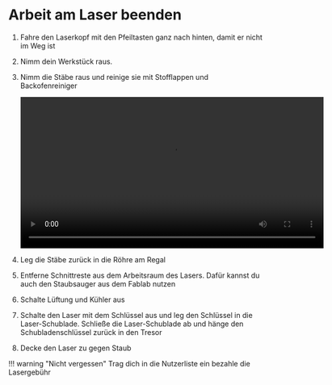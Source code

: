 # Arbeit am Laser beenden

1. Fahre den Laserkopf mit den Pfeiltasten ganz nach hinten, damit er nicht im Weg ist

2. Nimm dein Werkstück raus.

3. Nimm die Stäbe raus und reinige sie mit Stofflappen und Backofenreiniger
   

   <p style="text-align: center;">
     <video width="600"  controls>
       <source src="assets/videoStaebePutzen.mp4" type="video/mp4">
     </video>
   </p>

4. Leg die Stäbe zurück in die Röhre am Regal

5. Entferne Schnittreste aus dem Arbeitsraum des Lasers. Dafür kannst du auch den Staubsauger aus dem Fablab nutzen

6. Schalte Lüftung und Kühler aus

7. Schalte den Laser mit dem Schlüssel aus und leg den Schlüssel in die Laser-Schublade. Schließe die Laser-Schublade ab und hänge den Schubladenschlüssel zurück in den Tresor

8. Decke den Laser zu gegen Staub

!!! warning "Nicht vergessen"
    Trag dich in die Nutzerliste ein bezahle die Lasergebühr
